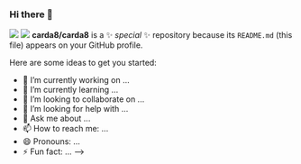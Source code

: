 ### Hi there 👋
<a href="버튼을 눌렀을 때 이동할 링크" target="_blank"><img src="https://img.shields.io/badge/ReactNative-3776AB?style=for-the-badge&logo=react&logoColor=white"></a>
<img src="https://img.shields.io/badge/ReactQuery-FF4154?style=for-the-badge&logo=reactquery&logoColor=white">
**carda8/carda8** is a ✨ _special_ ✨ repository because its `README.md` (this file) appears on your GitHub profile.

Here are some ideas to get you started:

- 🔭 I’m currently working on ...
- 🌱 I’m currently learning ...
- 👯 I’m looking to collaborate on ...
- 🤔 I’m looking for help with ...
- 💬 Ask me about ...
- 📫 How to reach me: ...
- 😄 Pronouns: ...
- ⚡ Fun fact: ...
-->
